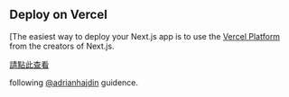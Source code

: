 ## Deploy on Vercel

[The easiest way to deploy your Next.js app is to use the [Vercel Platform](https://vercel.com/new?utm_medium=default-template&filter=next.js&utm_source=create-next-app&utm_campaign=create-next-app-readme) from the creators of Next.js.

[請點此查看](https://threads-pi-seven.vercel.app/)

following [@adrianhajdin](https://github.com/adrianhajdin) guidence.
